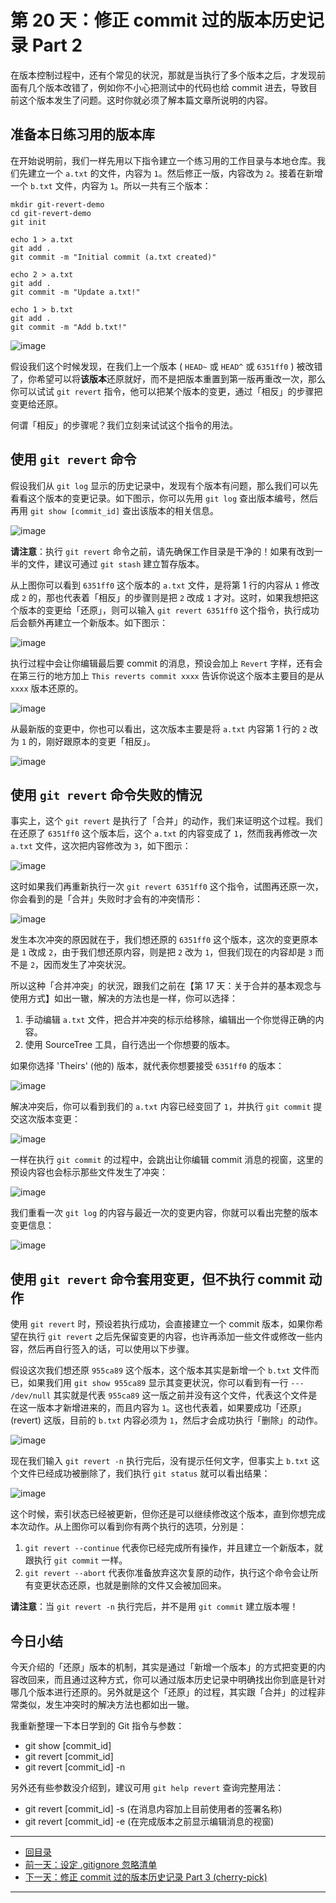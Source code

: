 第 20 天：修正 commit 过的版本历史记录 Part 2
=============================================================

在版本控制过程中，还有个常见的状況，那就是当执行了多个版本之后，才发现前面有几个版本改错了，例如你不小心把测试中的代码也给 commit 进去，导致目前这个版本发生了问题。这时你就必须了解本篇文章所说明的内容。

准备本日练习用的版本库
----------------------

在开始说明前，我们一样先用以下指令建立一个练习用的工作目录与本地仓库。我们先建立一个 `a.txt` 的文件，内容为 `1`。然后修正一版，内容改为 `2`。接着在新增一个 `b.txt` 文件，内容为 `1`。所以一共有三个版本：

	mkdir git-revert-demo
	cd git-revert-demo
	git init

	echo 1 > a.txt
	git add .
	git commit -m "Initial commit (a.txt created)"

	echo 2 > a.txt
	git add .
	git commit -m "Update a.txt!"

	echo 1 > b.txt
	git add .
	git commit -m "Add b.txt!"

![image](figures/20/01.png)

假设我们这个时候发现，在我们上一个版本 ( `HEAD~` 或 `HEAD^` 或 `6351ff0` ) 被改错了，你希望可以将**该版本**还原就好，而不是把版本重置到第一版再重改一次，那么你可以试试 `git revert` 指令，他可以把某个版本的变更，通过「相反」的步骤把变更给还原。

何谓「相反」的步骤呢？我们立刻来试试这个指令的用法。


使用 `git revert` 命令
-----------------------

假设我们从 `git log` 显示的历史记录中，发现有个版本有问题，那么我们可以先看看这个版本的变更记录。如下图示，你可以先用 `git log` 查出版本编号，然后再用 `git show [commit_id]` 查出该版本的相关信息。

![image](figures/20/02.png)

**请注意**：执行 `git revert` 命令之前，请先确保工作目录是干净的！如果有改到一半的文件，建议可通过 `git stash` 建立暂存版本。

从上图你可以看到 `6351ff0` 这个版本的 `a.txt` 文件，是将第 1 行的内容从 `1` 修改成 `2` 的，那也代表着「相反」的步骤则是把 `2` 改成 `1` 才对。这时，如果我想把这个版本的变更给「还原」，则可以输入 `git revert 6351ff0` 这个指令，执行成功后会额外再建立一个新版本。如下图示：

![image](figures/20/03.png)

执行过程中会让你编辑最后要 commit 的消息，预设会加上 `Revert` 字样，还有会在第三行的地方加上 `This reverts commit xxxx` 告诉你说这个版本主要目的是从 `xxxx` 版本还原的。

![image](figures/20/04.png)

从最新版的变更中，你也可以看出，这次版本主要是将 `a.txt` 内容第 1 行的 `2` 改为 `1` 的，刚好跟原本的变更「相反」。

![image](figures/20/05.png)


使用 `git revert` 命令失败的情況
--------------------------------

事实上，这个 `git revert` 是执行了「合并」的动作，我们来证明这个过程。我们在还原了 `6351ff0` 这个版本后，这个 `a.txt` 的内容变成了 `1`，然而我再修改一次 `a.txt` 文件，这次把内容修改为 `3`，如下图示：

![image](figures/20/06.png)

这时如果我们再重新执行一次 `git revert 6351ff0` 这个指令，试图再还原一次，你会看到的是「合并」失败时才会有的冲突情形：

![image](figures/20/07.png)

发生本次冲突的原因就在于，我们想还原的 `6351ff0` 这个版本，这次的变更原本是 `1` 改成 `2`，由于我们想还原内容，则是把 `2` 改为 `1`，但我们现在的内容却是 `3` 而不是 `2`，因而发生了冲突状況。

所以这种「合并冲突」的状況，跟我们之前在【第 17 天：关于合并的基本观念与使用方式】如出一辙，解决的方法也是一样，你可以选择：

1. 手动编辑 `a.txt` 文件，把合并冲突的标示给移除，编辑出一个你觉得正确的内容。
2. 使用 SourceTree 工具，自行选出一个你想要的版本。

如果你选择 'Theirs' (他的) 版本，就代表你想要接受 `6351ff0` 的版本：

![image](figures/20/08.png)

解决冲突后，你可以看到我们的 `a.txt` 内容已经变回了 `1`，并执行 `git commit` 提交这次版本变更：

![image](figures/20/09.png)

一样在执行 `git commit` 的过程中，会跳出让你编辑 commit 消息的视窗，这里的预设内容也会标示那些文件发生了冲突：

![image](figures/20/10.png)

我们重看一次 `git log` 的内容与最近一次的变更内容，你就可以看出完整的版本变更信息：

![image](figures/20/11.png)


使用 `git revert` 命令套用变更，但不执行 commit 动作
---------------------------------------------------

使用 `git revert` 时，预设若执行成功，会直接建立一个 commit 版本，如果你希望在执行 `git revert` 之后先保留变更的内容，也许再添加一些文件或修改一些内容，然后再自行签入的话，可以使用以下步骤。

假设这次我们想还原 `955ca89` 这个版本，这个版本其实是新增一个 `b.txt` 文件而已，如果我们用 `git show 955ca89` 显示其变更状況，你可以看到有一行 `--- /dev/null` 其实就是代表 `955ca89` 这一版之前并没有这个文件，代表这个文件是在这一版本才新增进来的，而且内容为 `1`。这也代表着，如果要成功「还原」(revert) 这版，目前的 `b.txt` 内容必须为 `1`，然后才会成功执行「删除」的动作。

![image](figures/20/12.png)

现在我们输入 `git revert -n` 执行完后，没有提示任何文字，但事实上 `b.txt` 这个文件已经成功被删除了，我们执行 `git status` 就可以看出结果：

![image](figures/20/13.png)

这个时候，索引状态已经被更新，但你还是可以继续修改这个版本，直到你想完成本次动作。从上图你可以看到你有两个执行的选项，分別是：

1. `git revert --continue` 代表你已经完成所有操作，并且建立一个新版本，就跟执行 `git commit` 一样。
2. `git revert --abort` 代表你准备放弃这次复原的动作，执行这个命令会让所有变更状态还原，也就是删除的文件又会被加回来。

**请注意**：当 `git revert -n` 执行完后，并不是用 `git commit` 建立版本喔！


今日小结
-------

今天介绍的「还原」版本的机制，其实是通过「新增一个版本」的方式把变更的内容改回来，而且通过这种方式，你可以通过版本历史记录中明确找出你到底是针对哪几个版本进行还原的。另外就是这个「还原」的过程，其实跟「合并」的过程非常类似，发生冲突时的解决方法也都如出一辙。

我重新整理一下本日学到的 Git 指令与参数：

* git show [commit_id]
* git revert [commit_id]
* git revert [commit_id] -n

另外还有些参数没介绍到，建议可用 `git help revert` 查询完整用法：

* git revert [commit_id] -s	(在消息内容加上目前使用者的签署名称)
* git revert [commit_id] -e (在完成版本之前显示编辑消息的视窗)


-------
* [回目录](README.md)
* [前一天：设定 .gitignore 忽略清单](19.md)
* <a href="21.md">下一天：修正 commit 过的版本历史记录 Part 3 (cherry-pick)</a>

-------


